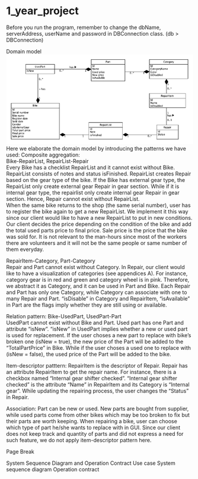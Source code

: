 # 1_year_project
Before you run the program, remember to change the dbName, serverAddress, userName and password in DBConnection class. (db > DBConnection)

Domain model 
![image](https://github.com/Yi-Chen-Lin2019/1_year_project/blob/master/Domain_model.png)
Here we elaborate the domain model by introducing the patterns we have used: 
Composite aggregation:  
Bike-RepairList, RepairList-Repair  
Every Bike has a checklist RepairList and it cannot exist without Bike. RepairList consists of notes and status isFinished. RepairList creates Repair based on the gear type of the bike. If the Bike has external gear type, the RepairList only create external gear Repair in gear section. While if it is internal gear type, the repairlist only create internal gear Repair in gear section. Hence, Repair cannot exist without RepairList.  
When the same bike returns to the shop (the same serial number), user has to register the bike again to get a new RepairList. We implement it this way since our client would like to have a new RepairList to put in new conditions.  
Our client decides the price depending on the condition of the bike and add the total used parts price to final price. Sale price is the price that the bike was sold for. It is not relevant to the man-hours since most of the workers there are volunteers and it will not be the same people or same number of them everyday.  
 
RepairItem-Category, Part-Category   
Repair and Part cannot exist without Category. In Repair, our client would like to have a visualization of categories (see appendices A). For instance, category gear is in red and green and category wheel is in pink. Therefore, we abstract it as Category, and it can be used in Part and Bike. Each Repair and Part has only one Category, while Category can associate with one to many Repair and Part. “isDisable” in Category and RepairItem, “isAvailable” in Part are the flags imply whether they are still using or available.   
  
Relation pattern: 
Bike-UsedPart, UsedPart-Part  
UsedPart cannot exist without Bike and Part. Used part has one Part and attribute “isNew”. “isNew” in UsedPart implies whether a new or used part is used for replacement. If the user choses a new part to replace with bike’s broken one (isNew = true), the new price of the Part will be added to the “TotalPartPrice” in Bike. While if the user choses a used one to replace with (isNew = false), the used price of the Part will be added to the bike.   
 
 Item-descriptor patttern: 
RepairItem is the descriptor of Repair. Repair has an attribute RepairItem to get the repair name. For instance, there is a checkbox named “Internal gear shifter checked”. “Internal gear shifter checked” is the attribute “Name” in RepairItem and its Category is “Internal gear”. While updating the repairing process, the user changes the “Status” in Repair. 
 
Association: 
Part can be new or used. New parts are bought from supplier, while used parts come from other bikes which may be too broken to fix but their parts are worth keeping. When repairing a bike, user can choose which type of part he/she wants to replace with in GUI. Since our client does not keep track and quantity of parts and did not express a need for such feature, we do not apply item-descriptor pattern here.  
 
 
Page Break
 
System Sequence Diagram and Operation Contract 
Use case 
System sequence diagram 
Operation contract 
